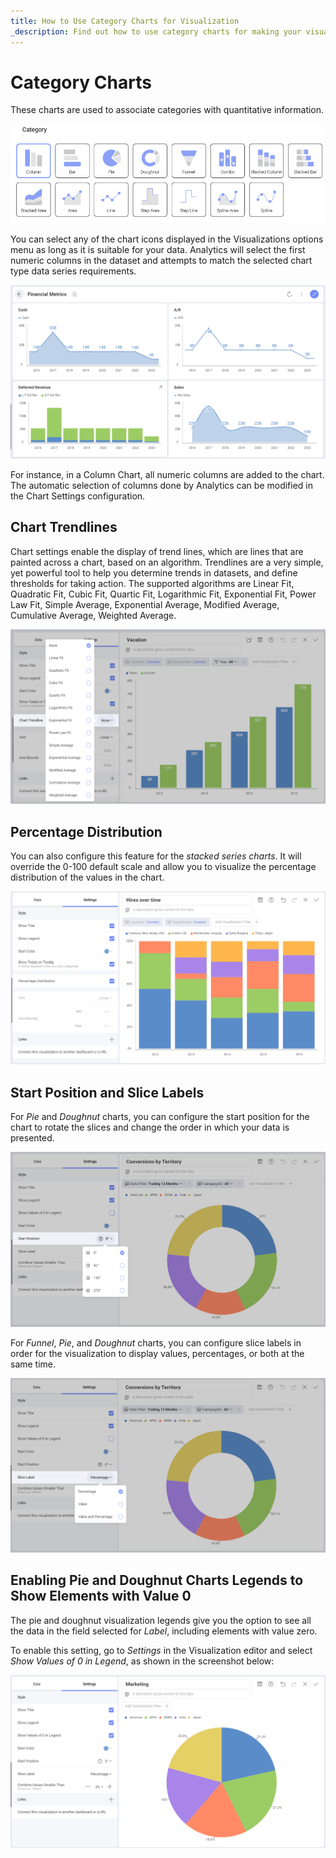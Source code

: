 ```yaml
---
title: How to Use Category Charts for Visualization
_description: Find out how to use category charts for making your visualizations truly remarkable.
---
```


# Category Charts

These charts are used to associate categories with quantitative
information.

![Category charts variations](images/category-charts-list.png)

You can select any of the chart icons displayed in the Visualizations
options menu as long as it is suitable for your data. Analytics will select
the first numeric columns in the dataset and attempts to match the
selected chart type data series requirements.

![Various charts visualizations in a dashboard](../images/various-charts-example.png)

For instance, in a Column Chart, all numeric columns are added to the
chart. The automatic selection of columns done by Analytics can be modified
in the Chart Settings configuration.

## Chart Trendlines

Chart settings enable the display of trend lines, which are lines that
are painted across a chart, based on an algorithm. Trendlines are a very
simple, yet powerful tool to help you determine trends in datasets, and
define thresholds for taking action. The supported algorithms are Linear
Fit, Quadratic Fit, Cubic Fit, Quartic Fit, Logarithmic Fit, Exponential
Fit, Power Law Fit, Simple Average, Exponential Average, Modified
Average, Cumulative Average, Weighted Average.

![Chart trendline options](images/chart-trendline-option.png)

## Percentage Distribution

You can also configure this feature for the *stacked series charts*. It
will override the 0-100 default scale and allow you to visualize the
percentage distribution of the values in the chart.

![Pivot editor view stacked percentage distribution setting](images/percentage-distribution-option-stacked-series-charts.png)

## Start Position and Slice Labels

For *Pie* and *Doughnut* charts, you can configure the start position
for the chart to rotate the slices and change the order in which your
data is presented.

![Start position setting while using a doughnut chart](images/start-position-setting-doughnut-chart-example.png)

For *Funnel*, *Pie*, and *Doughnut* charts, you can configure slice
labels in order for the visualization to display values, percentages, or
both at the same time.

![Pivot editor slice labels setting](images/slice-label-setting-doughnut-chart-example.png)

## Enabling Pie and Doughnut Charts Legends to Show Elements with Value 0

The pie and doughnut visualization legends give you the option to see
all the data in the field selected for *Label*, including elements with
value zero.

To enable this setting, go to *Settings* in the Visualization editor and
select *Show Values of 0 in Legend*, as shown in the screenshot below:

![Enabling the legend setting in the visualization editor](images/pie-chart-example-legends-value-zero-setting.png)

